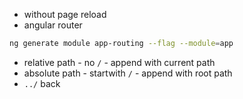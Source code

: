 - without page reload
- angular router

```bash
ng generate module app-routing --flag --module=app
```

- relative path - no `/` - append with current path
- absolute path - startwith `/` - append with root path 
- `../` back
